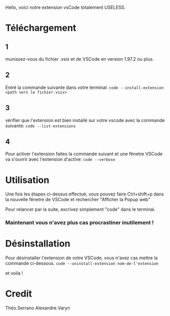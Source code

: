 Hello, voici notre extension vsCode totalement USELESS.

# Téléchargement

## 1

munissez-vous du fichier .vsix et de VSCode en version 1.97.2 ou plus.

## 2

Entré la commande suivante dans votre terminal:
```code --install-extension <path vers le fichier.vsix>```

## 3

vérifier que l'extension est bien installé sur votre vscode avec la commande suivante:
```code --list-extensions```

## 4

Pour activer l'extension faites la commande suivant et une fênetre VSCode va s'ouvrir avec l'extension d'active:
```code --verbose```

# Utilisation

Une fois les étapes ci-dessus effectué, vous pouvez faire Ctrl+shift+p dans la nouvelle fênetre de VSCode et rechercher "Afficher la Popup web"

Pour relancer par la suite, excrivez simplement "code" dans le terminal.

### Maintenant vous n'avez plus cas procrastiner inutilement !

# Désinstallation

Pour désinstaller l'extension de votre VSCode, vous n'avez cas mettre la commande ci-dessous.
```code --uninstall-extension nom-de-l'extension```

et voila !

# Credit

Théo.Serrano
Alexandre.Varyn
